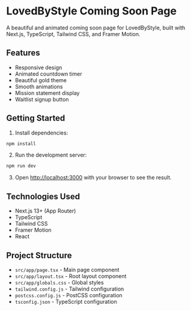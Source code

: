 # LovedByStyle Coming Soon Page

A beautiful and animated coming soon page for LovedByStyle, built with Next.js, TypeScript, Tailwind CSS, and Framer Motion.

## Features

- Responsive design
- Animated countdown timer
- Beautiful gold theme
- Smooth animations
- Mission statement display
- Waitlist signup button

## Getting Started

1. Install dependencies:
```bash
npm install
```

2. Run the development server:
```bash
npm run dev
```

3. Open [http://localhost:3000](http://localhost:3000) with your browser to see the result.

## Technologies Used

- Next.js 13+ (App Router)
- TypeScript
- Tailwind CSS
- Framer Motion
- React

## Project Structure

- `src/app/page.tsx` - Main page component
- `src/app/layout.tsx` - Root layout component
- `src/app/globals.css` - Global styles
- `tailwind.config.js` - Tailwind configuration
- `postcss.config.js` - PostCSS configuration
- `tsconfig.json` - TypeScript configuration 